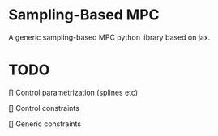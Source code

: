# Sampling-Based MPC
A generic sampling-based MPC python library based on jax.



# TODO
[] Control parametrization (splines etc)

[] Control constraints

[] Generic constraints
